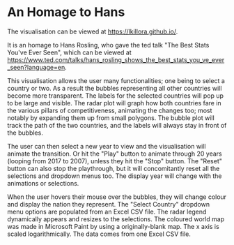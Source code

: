 # An Homage to Hans

The visualisation can be viewed at https://lkillora.github.io/.

It is an homage to Hans Rosling, who gave the ted talk "The Best Stats You've Ever Seen", which can be viewed at https://www.ted.com/talks/hans_rosling_shows_the_best_stats_you_ve_ever_seen?language=en.

This visualisation allows the user many functionalities; one being to select a country or two. 
As a result the bubbles representing all other countries will become more transparent. 
The labels for the selected countries will pop up to be large and visible.
The radar plot will graph how both countries fare in the various pillars of
competitiveness, animating the changes too; most notably by expanding them up from small polygons.
The bubble plot will track the path of the two countries, and the labels will always stay in front of the bubbles.

The user can then select a new year to view and the visualisation will animate the transition.
Or hit the "Play" button to animate through 20 years (looping from 2017 to 2007), unless they hit the "Stop" button. 
The "Reset" button can also stop the playthrough, but it will concomitantly reset all the selections and dropdown menus too.
The display year will change with the animations or selections.

When the user hovers their mouse over the bubbles, they will change colour 
and display the nation they represent.
The "Select Country" dropdown menu options are populated from an Excel CSV file.
The radar legend dynamically appears and resizes to the selections.
The coloured world map was made in Microsoft Paint by using a originally-blank map.
The x axis is scaled logarithmically.
The data comes from one Excel CSV file.
